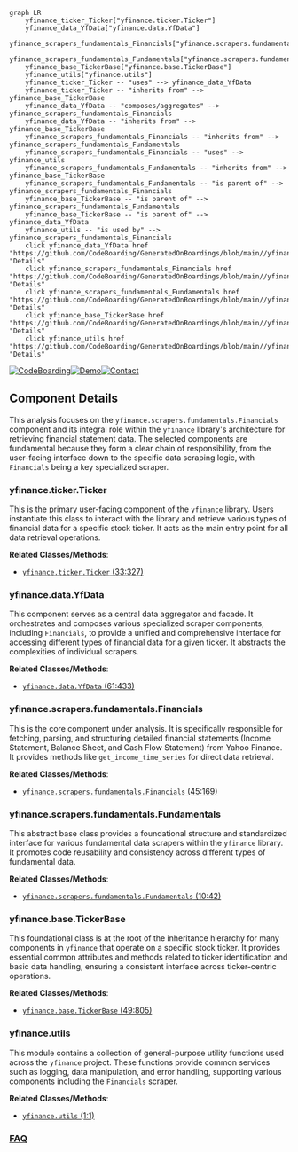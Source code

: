 ```mermaid
graph LR
    yfinance_ticker_Ticker["yfinance.ticker.Ticker"]
    yfinance_data_YfData["yfinance.data.YfData"]
    yfinance_scrapers_fundamentals_Financials["yfinance.scrapers.fundamentals.Financials"]
    yfinance_scrapers_fundamentals_Fundamentals["yfinance.scrapers.fundamentals.Fundamentals"]
    yfinance_base_TickerBase["yfinance.base.TickerBase"]
    yfinance_utils["yfinance.utils"]
    yfinance_ticker_Ticker -- "uses" --> yfinance_data_YfData
    yfinance_ticker_Ticker -- "inherits from" --> yfinance_base_TickerBase
    yfinance_data_YfData -- "composes/aggregates" --> yfinance_scrapers_fundamentals_Financials
    yfinance_data_YfData -- "inherits from" --> yfinance_base_TickerBase
    yfinance_scrapers_fundamentals_Financials -- "inherits from" --> yfinance_scrapers_fundamentals_Fundamentals
    yfinance_scrapers_fundamentals_Financials -- "uses" --> yfinance_utils
    yfinance_scrapers_fundamentals_Fundamentals -- "inherits from" --> yfinance_base_TickerBase
    yfinance_scrapers_fundamentals_Fundamentals -- "is parent of" --> yfinance_scrapers_fundamentals_Financials
    yfinance_base_TickerBase -- "is parent of" --> yfinance_scrapers_fundamentals_Fundamentals
    yfinance_base_TickerBase -- "is parent of" --> yfinance_data_YfData
    yfinance_utils -- "is used by" --> yfinance_scrapers_fundamentals_Financials
    click yfinance_data_YfData href "https://github.com/CodeBoarding/GeneratedOnBoardings/blob/main//yfinance/yfinance_data_YfData.md" "Details"
    click yfinance_scrapers_fundamentals_Financials href "https://github.com/CodeBoarding/GeneratedOnBoardings/blob/main//yfinance/yfinance_scrapers_fundamentals_Financials.md" "Details"
    click yfinance_scrapers_fundamentals_Fundamentals href "https://github.com/CodeBoarding/GeneratedOnBoardings/blob/main//yfinance/yfinance_scrapers_fundamentals_Fundamentals.md" "Details"
    click yfinance_base_TickerBase href "https://github.com/CodeBoarding/GeneratedOnBoardings/blob/main//yfinance/yfinance_base_TickerBase.md" "Details"
    click yfinance_utils href "https://github.com/CodeBoarding/GeneratedOnBoardings/blob/main//yfinance/yfinance_utils.md" "Details"
```
[![CodeBoarding](https://img.shields.io/badge/Generated%20by-CodeBoarding-9cf?style=flat-square)](https://github.com/CodeBoarding/GeneratedOnBoardings)[![Demo](https://img.shields.io/badge/Try%20our-Demo-blue?style=flat-square)](https://www.codeboarding.org/demo)[![Contact](https://img.shields.io/badge/Contact%20us%20-%20contact@codeboarding.org-lightgrey?style=flat-square)](mailto:contact@codeboarding.org)

## Component Details

This analysis focuses on the `yfinance.scrapers.fundamentals.Financials` component and its integral role within the `yfinance` library's architecture for retrieving financial statement data. The selected components are fundamental because they form a clear chain of responsibility, from the user-facing interface down to the specific data scraping logic, with `Financials` being a key specialized scraper.

### yfinance.ticker.Ticker
This is the primary user-facing component of the `yfinance` library. Users instantiate this class to interact with the library and retrieve various types of financial data for a specific stock ticker. It acts as the main entry point for all data retrieval operations.


**Related Classes/Methods**:

- <a href="https://github.com/ranaroussi/yfinance/blob/master/yfinance/ticker.py#L33-L327" target="_blank" rel="noopener noreferrer">`yfinance.ticker.Ticker` (33:327)</a>


### yfinance.data.YfData
This component serves as a central data aggregator and facade. It orchestrates and composes various specialized scraper components, including `Financials`, to provide a unified and comprehensive interface for accessing different types of financial data for a given ticker. It abstracts the complexities of individual scrapers.


**Related Classes/Methods**:

- <a href="https://github.com/ranaroussi/yfinance/blob/master/yfinance/data.py#L61-L433" target="_blank" rel="noopener noreferrer">`yfinance.data.YfData` (61:433)</a>


### yfinance.scrapers.fundamentals.Financials
This is the core component under analysis. It is specifically responsible for fetching, parsing, and structuring detailed financial statements (Income Statement, Balance Sheet, and Cash Flow Statement) from Yahoo Finance. It provides methods like `get_income_time_series` for direct data retrieval.


**Related Classes/Methods**:

- <a href="https://github.com/ranaroussi/yfinance/blob/master/yfinance/scrapers/fundamentals.py#L45-L169" target="_blank" rel="noopener noreferrer">`yfinance.scrapers.fundamentals.Financials` (45:169)</a>


### yfinance.scrapers.fundamentals.Fundamentals
This abstract base class provides a foundational structure and standardized interface for various fundamental data scrapers within the `yfinance` library. It promotes code reusability and consistency across different types of fundamental data.


**Related Classes/Methods**:

- <a href="https://github.com/ranaroussi/yfinance/blob/master/yfinance/scrapers/fundamentals.py#L10-L42" target="_blank" rel="noopener noreferrer">`yfinance.scrapers.fundamentals.Fundamentals` (10:42)</a>


### yfinance.base.TickerBase
This foundational class is at the root of the inheritance hierarchy for many components in `yfinance` that operate on a specific stock ticker. It provides essential common attributes and methods related to ticker identification and basic data handling, ensuring a consistent interface across ticker-centric operations.


**Related Classes/Methods**:

- <a href="https://github.com/ranaroussi/yfinance/blob/master/yfinance/base.py#L49-L805" target="_blank" rel="noopener noreferrer">`yfinance.base.TickerBase` (49:805)</a>


### yfinance.utils
This module contains a collection of general-purpose utility functions used across the `yfinance` project. These functions provide common services such as logging, data manipulation, and error handling, supporting various components including the `Financials` scraper.


**Related Classes/Methods**:

- <a href="https://github.com/ranaroussi/yfinance/blob/master/yfinance/utils.py#L1-L1" target="_blank" rel="noopener noreferrer">`yfinance.utils` (1:1)</a>




### [FAQ](https://github.com/CodeBoarding/GeneratedOnBoardings/tree/main?tab=readme-ov-file#faq)